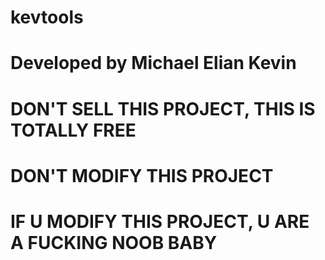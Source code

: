 # kevtools
# Developed by Michael Elian Kevin
# DON'T SELL THIS PROJECT, THIS IS TOTALLY FREE
# DON'T MODIFY THIS PROJECT
# IF U MODIFY THIS PROJECT, U ARE A FUCKING NOOB BABY
